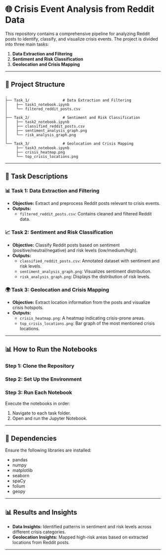 # 🌐 Crisis Event Analysis from Reddit Data

This repository contains a comprehensive pipeline for analyzing Reddit posts to identify, classify, and visualize crisis events. The project is divided into three main tasks:

1. **Data Extraction and Filtering**
2. **Sentiment and Risk Classification**
3. **Geolocation and Crisis Mapping**

---

## 📂 Project Structure

```
.
├── Task_1/               # Data Extraction and Filtering
│    ├── task1_notebook.ipynb
│    └── filtered_reddit_posts.csv
│
├── Task_2/               # Sentiment and Risk Classification
│    ├── task2_notebook.ipynb
│    ├── classified_reddit_posts.csv
│    ├── sentiment_analysis_graph.png
│    └── risk_analysis_graph.png
│
└── Task_3/               # Geolocation and Crisis Mapping
     ├── task3_notebook.ipynb
     ├── crisis_heatmap.png
     └── top_crisis_locations.png
```

---

## 📝 Task Descriptions

### 📊 Task 1: Data Extraction and Filtering
- **Objective:** Extract and preprocess Reddit posts relevant to crisis events.
- **Outputs:**
    - `filtered_reddit_posts.csv`: Contains cleaned and filtered Reddit data.

### 📈 Task 2: Sentiment and Risk Classification
- **Objective:** Classify Reddit posts based on sentiment (positive/neutral/negative) and risk levels (low/medium/high).
- **Outputs:**
    - `classified_reddit_posts.csv`: Annotated dataset with sentiment and risk levels.
    - `sentiment_analysis_graph.png`: Visualizes sentiment distribution.
    - `risk_analysis_graph.png`: Displays the distribution of risk levels.

### 🌍 Task 3: Geolocation and Crisis Mapping
- **Objective:** Extract location information from the posts and visualize crisis hotspots.
- **Outputs:**
    - `crisis_heatmap.png`: A heatmap indicating crisis-prone areas.
    - `top_crisis_locations.png`: Bar graph of the most mentioned crisis locations.

---

## 📊 How to Run the Notebooks
### Step 1: Clone the Repository
### Step 2: Set Up the Environment
### Step 3: Run Each Notebook

Execute the notebooks in order:

1. Navigate to each task folder.
2. Open and run the Jupyter Notebook.

---

## 📌 Dependencies

Ensure the following libraries are installed:

- pandas
- numpy
- matplotlib
- seaborn
- spaCy
- folium
- geopy
---

## 📊 Results and Insights

- **Data Insights:** Identified patterns in sentiment and risk levels across different crisis categories.
- **Geolocation Insights:** Mapped high-risk areas based on extracted locations from Reddit posts.

---
